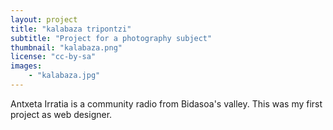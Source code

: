 ```yaml
---
layout: project
title: "kalabaza tripontzi"
subtitle: "Project for a photography subject"
thumbnail: "kalabaza.png"
license: "cc-by-sa"
images:
    - "kalabaza.jpg"
---
```



Antxeta Irratia is a community radio from Bidasoa's valley. 
This was my first project as web designer.
